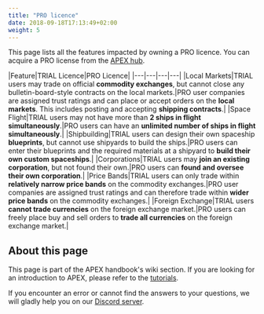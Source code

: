 ```yaml
---
title: "PRO licence"
date: 2018-09-18T17:13:49+02:00
weight: 5
---
```


This page lists all the features impacted by owning a PRO licence. You can acquire a PRO license from the [APEX hub](https://hub.prosperousuniverse.com/license/purchase).

|Feature|TRIAL Licence|PRO Licence|
|---|---|---|---|
|Local Markets|TRIAL users may trade on official __commodity exchanges__, but cannot close any bulletin-board-style contracts on the local markets.|PRO user companies are assigned trust ratings and can place or accept orders on the __local markets__. This includes posting and accepting __shipping contracts__.|
|Space Flight|TRIAL users may not have more than __2 ships in flight simultaneously__.|PRO users can have an __unlimited number of ships in flight simultaneously__.|
|Shipbuilding|TRIAL users can design their own spaceship __blueprints__, but cannot use shipyards to build the ships.|PRO users can enter their blueprints and the required materials at a shipyard to __build their own custom spaceships__.|
|Corporations|TRIAL users may __join an existing corporation__, but not found their own.|PRO users can __found and oversee their own corporation__.|
|Price Bands|TRIAL users can only trade within __relatively narrow price bands__ on the commodity exchanges.|PRO user companies are assigned trust ratings and can therefore trade within __wider price bands__ on the commodity exchanges.|
|Foreign Exchange|TRIAL users __cannot trade currencies__ on the foreign exchange market.|PRO users can freely place buy and sell orders to __trade all currencies__ on the foreign exchange market.|

## About this page

This page is part of the APEX handbook's wiki section. If you are looking for an introduction to APEX, please refer to the [tutorials](../../tutorials).

If you encounter an error or cannot find the answers to your questions, we will gladly help you on our [Discord server](https://discordapp.com/invite/G7gj7PT).